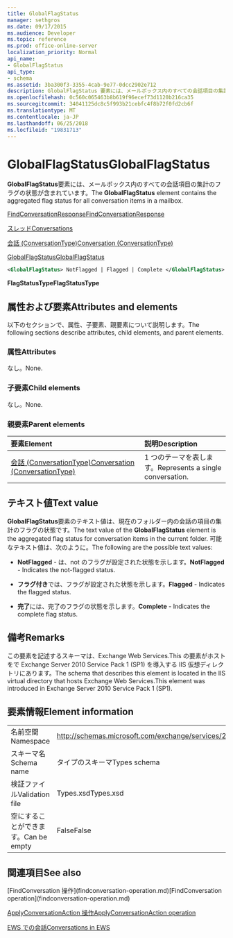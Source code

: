 ```yaml
---
title: GlobalFlagStatus
manager: sethgros
ms.date: 09/17/2015
ms.audience: Developer
ms.topic: reference
ms.prod: office-online-server
localization_priority: Normal
api_name:
- GlobalFlagStatus
api_type:
- schema
ms.assetid: 3ba300f3-3355-4cab-9e77-0dcc2902e712
description: GlobalFlagStatus 要素には、メールボックス内のすべての会話項目の集計のフラグの状態が含まれています。
ms.openlocfilehash: 0c560c065463b8b619f96ecef73d1120b216ca35
ms.sourcegitcommit: 34041125dc8c5f993b21cebfc4f8b72f0fd2cb6f
ms.translationtype: MT
ms.contentlocale: ja-JP
ms.lasthandoff: 06/25/2018
ms.locfileid: "19831713"
---
```

# <a name="globalflagstatus"></a><span data-ttu-id="af52f-103">GlobalFlagStatus</span><span class="sxs-lookup"><span data-stu-id="af52f-103">GlobalFlagStatus</span></span>

<span data-ttu-id="af52f-104">**GlobalFlagStatus**要素には、メールボックス内のすべての会話項目の集計のフラグの状態が含まれています。</span><span class="sxs-lookup"><span data-stu-id="af52f-104">The **GlobalFlagStatus** element contains the aggregated flag status for all conversation items in a mailbox.</span></span> 
  
[<span data-ttu-id="af52f-105">FindConversationResponse</span><span class="sxs-lookup"><span data-stu-id="af52f-105">FindConversationResponse</span></span>](findconversationresponse.md)
  
[<span data-ttu-id="af52f-106">スレッド</span><span class="sxs-lookup"><span data-stu-id="af52f-106">Conversations</span></span>](conversations-ex15websvcsotherref.md)
  
[<span data-ttu-id="af52f-107">会話 (ConversationType)</span><span class="sxs-lookup"><span data-stu-id="af52f-107">Conversation (ConversationType)</span></span>](conversation-conversationtype.md)
  
[<span data-ttu-id="af52f-108">GlobalFlagStatus</span><span class="sxs-lookup"><span data-stu-id="af52f-108">GlobalFlagStatus</span></span>](globalflagstatus.md)
  
```XML
<GlobalFlagStatus> NotFlagged | Flagged | Complete </GlobalFlagStatus>
```

 <span data-ttu-id="af52f-109">**FlagStatusType**</span><span class="sxs-lookup"><span data-stu-id="af52f-109">**FlagStatusType**</span></span>
## <a name="attributes-and-elements"></a><span data-ttu-id="af52f-110">属性および要素</span><span class="sxs-lookup"><span data-stu-id="af52f-110">Attributes and elements</span></span>

<span data-ttu-id="af52f-111">以下のセクションで、属性、子要素、親要素について説明します。</span><span class="sxs-lookup"><span data-stu-id="af52f-111">The following sections describe attributes, child elements, and parent elements.</span></span>
  
### <a name="attributes"></a><span data-ttu-id="af52f-112">属性</span><span class="sxs-lookup"><span data-stu-id="af52f-112">Attributes</span></span>

<span data-ttu-id="af52f-113">なし。</span><span class="sxs-lookup"><span data-stu-id="af52f-113">None.</span></span>
  
### <a name="child-elements"></a><span data-ttu-id="af52f-114">子要素</span><span class="sxs-lookup"><span data-stu-id="af52f-114">Child elements</span></span>

<span data-ttu-id="af52f-115">なし。</span><span class="sxs-lookup"><span data-stu-id="af52f-115">None.</span></span>
  
### <a name="parent-elements"></a><span data-ttu-id="af52f-116">親要素</span><span class="sxs-lookup"><span data-stu-id="af52f-116">Parent elements</span></span>

|<span data-ttu-id="af52f-117">**要素**</span><span class="sxs-lookup"><span data-stu-id="af52f-117">**Element**</span></span>|<span data-ttu-id="af52f-118">**説明**</span><span class="sxs-lookup"><span data-stu-id="af52f-118">**Description**</span></span>|
|:-----|:-----|
|[<span data-ttu-id="af52f-119">会話 (ConversationType)</span><span class="sxs-lookup"><span data-stu-id="af52f-119">Conversation (ConversationType)</span></span>](conversation-conversationtype.md) <br/> |<span data-ttu-id="af52f-120">1 つのテーマを表します。</span><span class="sxs-lookup"><span data-stu-id="af52f-120">Represents a single conversation.</span></span>  <br/> |
   
## <a name="text-value"></a><span data-ttu-id="af52f-121">テキスト値</span><span class="sxs-lookup"><span data-stu-id="af52f-121">Text value</span></span>

<span data-ttu-id="af52f-122">**GlobalFlagStatus**要素のテキスト値は、現在のフォルダー内の会話の項目の集計のフラグの状態です。</span><span class="sxs-lookup"><span data-stu-id="af52f-122">The text value of the **GlobalFlagStatus** element is the aggregated flag status for conversation items in the current folder.</span></span> <span data-ttu-id="af52f-123">可能なテキスト値は、次のように。</span><span class="sxs-lookup"><span data-stu-id="af52f-123">The following are the possible text values:</span></span> 
  
- <span data-ttu-id="af52f-124">**NotFlagged** - は、not のフラグが設定された状態を示します。</span><span class="sxs-lookup"><span data-stu-id="af52f-124">**NotFlagged** - Indicates the not-flagged status.</span></span> 
    
- <span data-ttu-id="af52f-125">**フラグ付き**では、フラグが設定された状態を示します。</span><span class="sxs-lookup"><span data-stu-id="af52f-125">**Flagged** - Indicates the flagged status.</span></span> 
    
- <span data-ttu-id="af52f-126">**完了**には、完了のフラグの状態を示します。</span><span class="sxs-lookup"><span data-stu-id="af52f-126">**Complete** - Indicates the complete flag status.</span></span> 
    
## <a name="remarks"></a><span data-ttu-id="af52f-127">備考</span><span class="sxs-lookup"><span data-stu-id="af52f-127">Remarks</span></span>

<span data-ttu-id="af52f-128">この要素を記述するスキーマは、Exchange Web Services.This の要素がホストをで Exchange Server 2010 Service Pack 1 (SP1) を導入する IIS 仮想ディレクトリにあります。</span><span class="sxs-lookup"><span data-stu-id="af52f-128">The schema that describes this element is located in the IIS virtual directory that hosts Exchange Web Services.This element was introduced in Exchange Server 2010 Service Pack 1 (SP1).</span></span>
  
## <a name="element-information"></a><span data-ttu-id="af52f-129">要素情報</span><span class="sxs-lookup"><span data-stu-id="af52f-129">Element information</span></span>

|||
|:-----|:-----|
|<span data-ttu-id="af52f-130">名前空間</span><span class="sxs-lookup"><span data-stu-id="af52f-130">Namespace</span></span>  <br/> |http://schemas.microsoft.com/exchange/services/2006/types  <br/> |
|<span data-ttu-id="af52f-131">スキーマ名</span><span class="sxs-lookup"><span data-stu-id="af52f-131">Schema name</span></span>  <br/> |<span data-ttu-id="af52f-132">タイプのスキーマ</span><span class="sxs-lookup"><span data-stu-id="af52f-132">Types schema</span></span>  <br/> |
|<span data-ttu-id="af52f-133">検証ファイル</span><span class="sxs-lookup"><span data-stu-id="af52f-133">Validation file</span></span>  <br/> |<span data-ttu-id="af52f-134">Types.xsd</span><span class="sxs-lookup"><span data-stu-id="af52f-134">Types.xsd</span></span>  <br/> |
|<span data-ttu-id="af52f-135">空にすることができます。</span><span class="sxs-lookup"><span data-stu-id="af52f-135">Can be empty</span></span>  <br/> |<span data-ttu-id="af52f-136">False</span><span class="sxs-lookup"><span data-stu-id="af52f-136">False</span></span>  <br/> |
   
## <a name="see-also"></a><span data-ttu-id="af52f-137">関連項目</span><span class="sxs-lookup"><span data-stu-id="af52f-137">See also</span></span>



<span data-ttu-id="af52f-138">
  [FindConversation 操作](findconversation-operation.md)</span><span class="sxs-lookup"><span data-stu-id="af52f-138">[FindConversation operation](findconversation-operation.md)</span></span>
  
[<span data-ttu-id="af52f-139">ApplyConversationAction 操作</span><span class="sxs-lookup"><span data-stu-id="af52f-139">ApplyConversationAction operation</span></span>](applyconversationaction-operation.md)


[<span data-ttu-id="af52f-140">EWS での会話</span><span class="sxs-lookup"><span data-stu-id="af52f-140">Conversations in EWS</span></span>](http://msdn.microsoft.com/library/91e64629-db6c-4c94-9dcb-d386232e8467%28Office.15%29.aspx)

